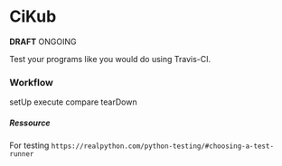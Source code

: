 # CiKub

**DRAFT** ONGOING

Test your programs like you would do using Travis-CI.


### Workflow

setUp
execute
compare
tearDown


##### Ressource

For testing
`https://realpython.com/python-testing/#choosing-a-test-runner`
